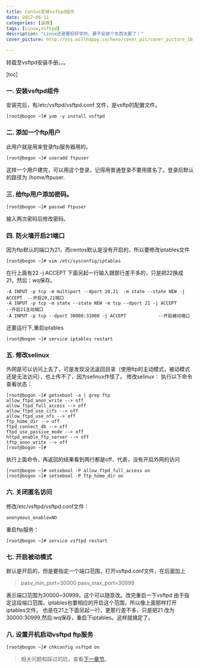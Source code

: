 ```yaml
---
title: Centos安装vsftpd组件
date: 2017-06-11
categories: [运维]
tags: [Linux,vsftpd]
description: "Linux还是要好好学的，要不安装个东西太累了！"
cover_picture: http://oss.willhappy.cn/hexo/cover_pic/cover_picture_16.jpg

---
```


转载至vsftpd安装手册。。。

<!--more-->

[toc]

### 一. 安装vsftpd组件
安装完后，有/etc/vsftpd/vsftpd.conf 文件，是vsftp的配置文件。
```
[root@bogon ~]# yum -y install vsftpd
```

### 二. 添加一个ftp用户
此用户就是用来登录ftp服务器用的。
```
[root@bogon ~]# useradd ftpuser
```

这样一个用户建完，可以用这个登录，记得用普通登录不要用匿名了。登录后默认的路径为 /home/ftpuser.

### 三. 给ftp用户添加密码。
```
[root@bogon ~]# passwd ftpuser
```
输入两次密码后修改密码。

### 四. 防火墙开启21端口

因为ftp默认的端口为21，而centos默认是没有开启的，所以要修改iptables文件
```
[root@bogon ~]# vim /etc/sysconfig/iptables
```

在行上面有22 -j ACCEPT 下面另起一行输入跟那行差不多的，只是把22换成21，然后：wq保存。
```
-A INPUT -p tcp -m multiport --dport 20,21  -m state --state NEW -j ACCEPT  --开启20,21端口
-A INPUT -p tcp -m state --state NEW -m tcp --dport 21 -j ACCEPT            --开启21主动端口
-A INPUT -p tcp --dport 30000:31000 -j ACCEPT            --开启被动端口
```


还要运行下,重启iptables

```
[root@bogon ~]# service iptables restart
```

### 五. 修改selinux
外网是可以访问上去了，可是发现没法返回目录（使用ftp的主动模式，被动模式还是无法访问），也上传不了，因为selinux作怪了。
修改selinux：
执行以下命令查看状态：
```
[root@bogon ~]# getsebool -a | grep ftp  
allow_ftpd_anon_write --> off
allow_ftpd_full_access --> off
allow_ftpd_use_cifs --> off
allow_ftpd_use_nfs --> off
ftp_home_dir --> off
ftpd_connect_db --> off
ftpd_use_passive_mode --> off
httpd_enable_ftp_server --> off
tftp_anon_write --> off
[root@bogon ~]#
```

执行上面命令，再返回的结果看到两行都是off，代表，没有开启外网的访问
```
[root@bogon ~]# setsebool -P allow_ftpd_full_access on
[root@bogon ~]# setsebool -P ftp_home_dir on
```


### 六. 关闭匿名访问
修改/etc/vsftpd/vsftpd.conf文件：
```
anonymous_enable=NO
```


重启ftp服务：
```
[root@bogon ~]# service vsftpd restart
```

### 七. 开启被动模式
默认是开启的，但是要指定一个端口范围，打开vsftpd.conf文件，在后面加上
> pasv_min_port=30000
pasv_max_port=30999


表示端口范围为30000~30999，这个可以随意改。改完重启一下vsftpd
由于指定这段端口范围，iptables也要相应的开启这个范围，所以像上面那样打开iptables文件。
也是在21上下面另起一行，更那行差不多，只是把21 改为30000:30999,然后:wq保存，重启下iptables。这样就搞定了。

### 八. 设置开机启动vsftpd ftp服务

```
[root@bogon ~]# chkconfig vsftpd on
```

> 相关问题和踩过的坑，查看[下一章节](http://willhappy.cn/2017/06/11/%E5%AE%89%E8%A3%85Nginx%E5%92%8Cvsftpd%E7%9A%84%E5%9D%91/)。
